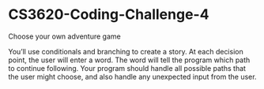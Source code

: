 # CS3620-Coding-Challenge-4

Choose your own adventure game

You’ll use conditionals and branching to create a story. At each decision point, the user will enter a word.
The word will tell the program which path to continue following. Your program should handle all possible 
paths that the user might choose, and also handle any unexpected input from the user.
